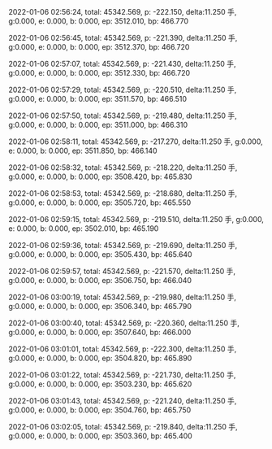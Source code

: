 2022-01-06 02:56:24, total: 45342.569, p: -222.150, delta:11.250 手, g:0.000, e: 0.000, b: 0.000, ep: 3512.010, bp: 466.770

2022-01-06 02:56:45, total: 45342.569, p: -221.390, delta:11.250 手, g:0.000, e: 0.000, b: 0.000, ep: 3512.370, bp: 466.720

2022-01-06 02:57:07, total: 45342.569, p: -221.430, delta:11.250 手, g:0.000, e: 0.000, b: 0.000, ep: 3512.330, bp: 466.720

2022-01-06 02:57:29, total: 45342.569, p: -220.510, delta:11.250 手, g:0.000, e: 0.000, b: 0.000, ep: 3511.570, bp: 466.510

2022-01-06 02:57:50, total: 45342.569, p: -219.480, delta:11.250 手, g:0.000, e: 0.000, b: 0.000, ep: 3511.000, bp: 466.310

2022-01-06 02:58:11, total: 45342.569, p: -217.270, delta:11.250 手, g:0.000, e: 0.000, b: 0.000, ep: 3511.850, bp: 466.140

2022-01-06 02:58:32, total: 45342.569, p: -218.220, delta:11.250 手, g:0.000, e: 0.000, b: 0.000, ep: 3508.420, bp: 465.830

2022-01-06 02:58:53, total: 45342.569, p: -218.680, delta:11.250 手, g:0.000, e: 0.000, b: 0.000, ep: 3505.720, bp: 465.550

2022-01-06 02:59:15, total: 45342.569, p: -219.510, delta:11.250 手, g:0.000, e: 0.000, b: 0.000, ep: 3502.010, bp: 465.190

2022-01-06 02:59:36, total: 45342.569, p: -219.690, delta:11.250 手, g:0.000, e: 0.000, b: 0.000, ep: 3505.430, bp: 465.640

2022-01-06 02:59:57, total: 45342.569, p: -221.570, delta:11.250 手, g:0.000, e: 0.000, b: 0.000, ep: 3506.750, bp: 466.040

2022-01-06 03:00:19, total: 45342.569, p: -219.980, delta:11.250 手, g:0.000, e: 0.000, b: 0.000, ep: 3506.340, bp: 465.790

2022-01-06 03:00:40, total: 45342.569, p: -220.360, delta:11.250 手, g:0.000, e: 0.000, b: 0.000, ep: 3507.640, bp: 466.000

2022-01-06 03:01:01, total: 45342.569, p: -222.300, delta:11.250 手, g:0.000, e: 0.000, b: 0.000, ep: 3504.820, bp: 465.890

2022-01-06 03:01:22, total: 45342.569, p: -221.730, delta:11.250 手, g:0.000, e: 0.000, b: 0.000, ep: 3503.230, bp: 465.620

2022-01-06 03:01:43, total: 45342.569, p: -221.240, delta:11.250 手, g:0.000, e: 0.000, b: 0.000, ep: 3504.760, bp: 465.750

2022-01-06 03:02:05, total: 45342.569, p: -219.840, delta:11.250 手, g:0.000, e: 0.000, b: 0.000, ep: 3503.360, bp: 465.400